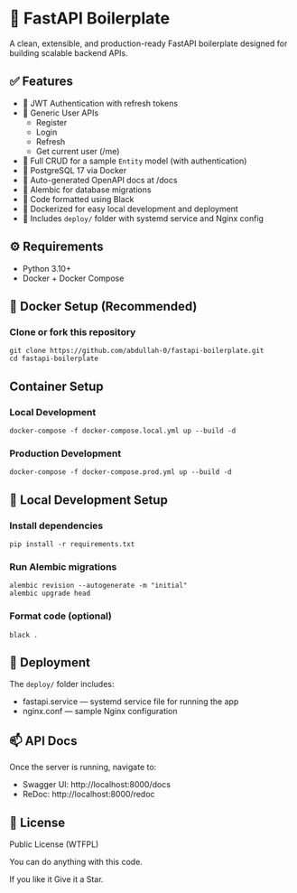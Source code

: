 🚀 FastAPI Boilerplate
======================

A clean, extensible, and production-ready FastAPI boilerplate designed for building scalable backend APIs.

✅ Features
-----------

- 🔐 JWT Authentication with refresh tokens
- 👤 Generic User APIs
  - Register
  - Login
  - Refresh
  - Get current user (/me)
- 📝 Full CRUD for a sample `Entity` model (with authentication)
- 🐘 PostgreSQL 17 via Docker
- 📄 Auto-generated OpenAPI docs at /docs
- 🧪 Alembic for database migrations
- 🧹 Code formatted using Black
- 🐳 Dockerized for easy local development and deployment
- 📂 Includes `deploy/` folder with systemd service and Nginx config

⚙️ Requirements
---------------

- Python 3.10+
- Docker + Docker Compose

🐳 Docker Setup (Recommended)
-----------------------------

### Clone or fork this repository
```
git clone https://github.com/abdullah-0/fastapi-boilerplate.git
cd fastapi-boilerplate
```
## Container Setup
### Local Development
```
docker-compose -f docker-compose.local.yml up --build -d
```
### Production Development
```
docker-compose -f docker-compose.prod.yml up --build -d
```
🔧 Local Development Setup
--------------------------

### Install dependencies

```
pip install -r requirements.txt
```
### Run Alembic migrations
```
alembic revision --autogenerate -m "initial"
alembic upgrade head
```
### Format code (optional)
```
black .
```

📂 Deployment
-------------

The `deploy/` folder includes:

- fastapi.service — systemd service file for running the app
- nginx.conf — sample Nginx configuration

📫 API Docs
-----------

Once the server is running, navigate to:

- Swagger UI: http://localhost:8000/docs
- ReDoc: http://localhost:8000/redoc

📝 License
----------

Public License (WTFPL)

You can do anything with this code.

If you like it Give it a Star.
